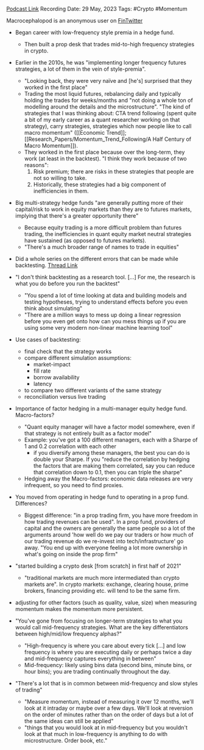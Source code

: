 
[Podcast Link](https://podcasts.apple.com/in/podcast/flirting-with-models/id1402620531?i=1000614818563)
Recording Date:  29 May, 2023
Tags: #Crypto #Momentum 

Macrocephalopod is an anonymous user on [FinTwitter](https://twitter.com/macrocephalopod?s=21&t=o6KbAoS5iWVmbjgKh3zr8Q)

- Began career with low-frequency style premia in a hedge fund. 
	- Then built a prop desk that trades mid-to-high frequency strategies in crypto.
- Earlier in the 2010s, he was "implementing longer frequency futures strategies, a lot of them in the vein of style-premia". 
	- "Looking back, they were very naïve and [he's] surprised that they worked in the first place"
	- Trading the most liquid futures, rebalancing daily and typically holding the trades for weeks/months and "not doing a whole ton of modelling around the details and the microstructure". "The kind of strategies that I was thinking about: CTA trend following (spent quite a bit of my early career as a quant researcher working on that strategy), carry strategies, strategies which now people like to call macro momentum" ([[Economic Trend]]; [[Research_Papers/Momentum_Trend_Following/A Half Century of Macro Momentum]]).
	- They worked in the first place because over the long-term, they work (at least in the backtest). "I think they work because of two reasons":
		1. Risk premium; there are risks in these strategies that people are not so willing to take.
		2. Historically, these strategies had a big component of inefficiencies in them.
- Big multi-strategy hedge funds "are generally putting more of their capital/risk to work in equity markets than they are to futures markets, implying that there's a greater opportunity there"
	- Because equity trading is a more difficult problem than futures trading, the inefficiencies in quant equity market neutral strategies have sustained (as opposed to futures markets).
	- "There's a much broader range of names to trade in equities"
- Did a whole series on the different errors that can be made while backtesting. [Thread Link](https://twitter.com/macrocephalopod/status/1598823745681903616?s=20)
- "I don't think backtesting as a research tool. [...] For me, the research is what you do before you run the backtest"
	- "You spend a lot of time looking at data and building models and testing hypotheses, trying to understand effects before you even think about simulating"
	- "There are a million ways to mess up doing a linear regression before you even get onto how can you mess things up if you are using some very modern non-linear machine learning tool"
- Use cases of backtesting:
	- final check that the strategy works
	- compare different simulation assumptions:
		- market-impact
		- fill rate
		- borrow availability
		- latency
	- to compare two different variants of the same strategy
	- reconciliation versus live trading

- Importance of factor hedging in a multi-manager equity hedge fund. Macro-factors?
	- "Quant equity manager will have a factor model somewhere, even if that strategy is not entirely built as a factor model"
	- Example: you've got a 100 different managers, each with a Sharpe of 1 and 0.2 correlation with each other
		- if you diversify among these managers, the best you can do is double your Sharpe. If you "reduce the correlation by hedging the factors that are making them correlated, say you can reduce that correlation down to 0.1, then you can triple the sharpe"
	- Hedging away the Macro-factors: economic data releases are very infrequent, so you need to find proxies.

- You moved from operating in hedge fund to operating in a prop fund. Differences?
	- Biggest difference: "in a prop trading firm, you have more freedom in how trading revenues can be used". In a prop fund, providers of capital and the owners are generally the same people so a lot of the arguments around 'how well do we pay our traders or how much of our trading revenue do we re-invest into tech/infrastructure' go away. "You end up with everyone feeling a lot more ownership in what's going on inside the prop firm"

- "started building a crypto desk \[from scratch] in first half of 2021"
	- "traditional markets are much more intermediated than crypto markets are". In crypto markets: exchange, clearing house, prime brokers, financing providing etc. will tend to be the same firm.
- adjusting for other factors (such as quality, value, size) when measuring momentum makes the momentum more persistent.
- "You've gone from focusing on longer-term strategies to what you would call mid-frequency strategies. What are the key differentiators between high/mid/low frequency alphas?"
	- "High-frequency is where you care about every tick [...] and low frequency is where you are executing daily or perhaps twice a day and mid-frequency captures everything in between"
	- Mid-frequency: likely using bins data (second bins, minute bins, or hour bins); you are trading continually throughout the day.

- "There's a lot that is in common between mid-frequency and slow styles of trading"
	- "Measure momentum, instead of measuring it over 12 months, we'll look at it intraday or maybe over a few days. We'll look at reversion on the order of minutes rather than on the order of days but a lot of the same ideas can still be applied"
	- "things that you would look at in mid-frequency but you wouldn't look at that much in low-frequency is anything to do with microstructure. Order book, etc."
